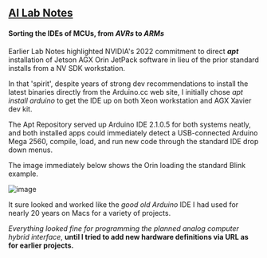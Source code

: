 ## <u>AI Lab Notes</u>

#### Sorting the IDEs of MCUs, from *AVRs* to *ARMs*

Earlier Lab Notes highlighted NVIDIA's 2022 commitment to direct ***apt*** installation of Jetson AGX Orin JetPack software in lieu of the prior standard installs from a NV SDK workstation.

In that 'spirit', despite years of strong dev recommendations to install the latest binaries directly from the Arduino.cc web site, I initially chose *apt install arduino* to get the IDE up on both Xeon workstation and AGX Xavier dev kit.

The Apt Repository served up Arduino IDE 2.1.0.5 for both systems neatly, and both installed apps could immediately detect a USB-connected Arduino Mega 2560, compile, load, and run new code through the standard IDE drop down menus.

The image immediately below shows the Orin loading the standard Blink example.

![image](https://user-images.githubusercontent.com/71346897/211944288-7e1ea393-f51b-4129-800b-24fb36ffc5ff.jpeg)

It sure looked and worked like the *good old Arduino* IDE I had used for nearly 20 years on Macs for a variety of projects.  

*Everything looked fine for programming the planned analog computer hybrid interface*, **until I tried to add new hardware definitions via URL as for earlier projects.**

